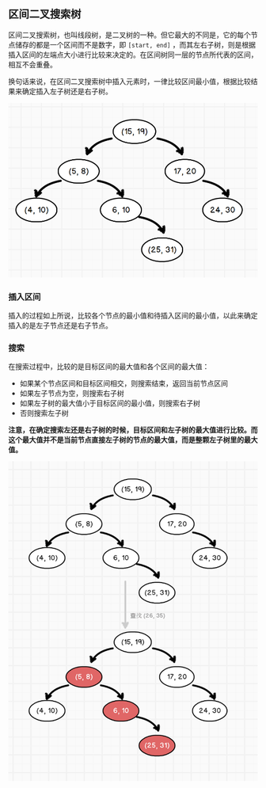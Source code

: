 ## 区间二叉搜索树

区间二叉搜索树，也叫线段树，是二叉树的一种。但它最大的不同是，它的每个节点储存的都是一个区间而不是数字，即 `[start, end]` ，而其左右子树，则是根据插入区间的左端点大小进行比较来决定的。在区间树同一层的节点所代表的区间，相互不会重叠。

换句话来说，在区间二叉搜索树中插入元素时，一律比较区间最小值，根据比较结果来确定插入左子树还是右子树。

![](./img/interval-search-trees.png)

### 插入区间

插入的过程如上所说，比较各个节点的最小值和待插入区间的最小值，以此来确定插入的是左子节点还是右子节点。

### 搜索

在搜索过程中，比较的是目标区间的最大值和各个区间的最大值：

- 如果某个节点区间和目标区间相交，则搜索结束，返回当前节点区间
- 如果左子节点为空，则搜索右子树
- 如果左子树的最大值小于目标区间的最小值，则搜索右子树
- 否则搜索左子树

**注意，在确定搜索左还是右子树的时候，目标区间和左子树的最大值进行比较。而这个最大值并不是当前节点直接左子树的节点的最大值，而是整颗左子树里的最大值。**

![](./img/interval-search-trees-search.png)
